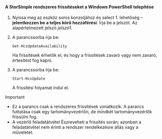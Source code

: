 <!--author=SharS last changed: 11/18/16-->

#### <a name="to-install-regular-updates-via-windows-powershell-for-storsimple"></a>A StorSimple rendszeres frissítéseket a Windows PowerShell telepítése
1. Nyissa meg az eszköz soros konzoljához és select 1. lehetőség – **jelentkezzen be a teljes körű hozzáférési**. Írja be a jelszót. Az alapértelmezett jelszó *jelszó1*. 
2. A parancssorba írja be:
   
     `Get-HcsUpdateAvailability`
   
    Ha frissítések érhetők el, és hogy a frissítések zavaró vagy nem zavaró, értesítést fog kapni.
3. A parancssorba írja be:
   
     `Start-HcsUpdate`
   
    A frissítési folyamat indul el.

> [!IMPORTANT]
> * Ez a parancs csak a rendszeres frissítések vonatkozik. A parancs futtatása csak egy tartományvezérlőn, de mindkét tartományvezérlők frissülni fog. 
> * A vezérlő feladatátvétel Észreveheti a frissítés során; azonban a feladatátvétel nem érinti a rendszer rendelkezésre állás vagy a műveletet.
> 
> 

